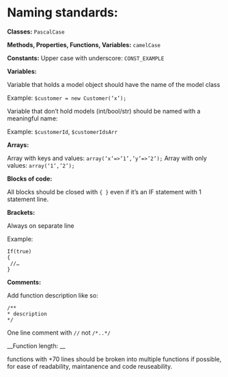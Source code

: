 Naming standards:
=================
__Classes:__ `PascalCase`

__Methods, Properties, Functions, Variables:__ `camelCase`

__Constants:__ Upper case with underscore: `CONST_EXAMPLE`

__Variables:__

Variable that holds a model object should have the name of the model class

Example: `$customer = new Customer(‘x’);`

Variable that don’t hold models (int/bool/str) should be named with a meaningful name:

Example: `$customerId`, `$customerIdsArr`
 
__Arrays:__

Array with keys and values: `array(‘x’=>’1’,’y’=>’2’);`
Array with only values: `array(‘1’,’2’);`
 
__Blocks of code:__

All blocks should be closed with `{ }` even if it’s an IF statement with 1 statement line.
 
__Brackets:__

Always on separate line

Example:

```
If(true)
{
 //…
}
```
 
__Comments:__

Add function description like so:
```
/**
* description
*/
```

One line comment with `//` not `/*..*/`
 
__Function length: __

functions with +70 lines should be broken into multiple functions if possible, for ease of readability, maintanence and code reuseability.
